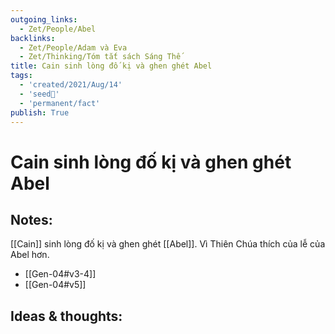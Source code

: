```yaml
---
outgoing_links:
  - Zet/People/Abel
backlinks:
  - Zet/People/Adam và Eva
  - Zet/Thinking/Tóm tắt sách Sáng Thế
title: Cain sinh lòng đố kị và ghen ghét Abel
tags:
  - 'created/2021/Aug/14'
  - 'seed🥜'
  - 'permanent/fact'
publish: True
---
```

# Cain sinh lòng đố kị và ghen ghét Abel

## Notes:
[[Cain]] sinh lòng đố kị và ghen ghét [[Abel]]. Vì Thiên Chúa thích của lễ của Abel hơn.

- [[Gen-04#v3-4]]
- [[Gen-04#v5]]

## Ideas & thoughts:
